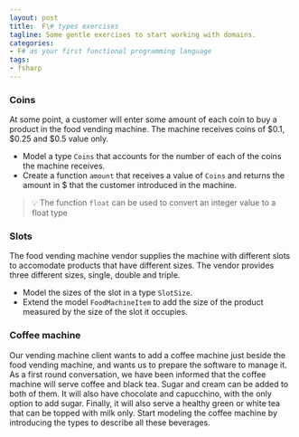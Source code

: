 ```yaml
---
layout: post
title:  F\# types exercises
tagline: Some gentle exercises to start working with domains.
categories: 
- F# as your first functional programming language
tags:
- fsharp
---
```



### Coins

At some point, a customer will enter some amount of each coin to buy a product in the food vending machine. The machine receives coins of $\$$0.1, $\$$0.25 and $\$$0.5 value only. 
 - Model a type `Coins` that accounts for the number of each of the coins the machine receives. 
 - Create a function `amount` that receives a value of `Coins` and returns the amount in $\$$ that the customer introduced in the machine.

> 💡 The function `float` can be used to convert an integer value to a float type 

### Slots

The food vending machine vendor supplies the machine with different slots to accomodate products that have different sizes. The vendor provides three different sizes, single, double and triple. 
- Model the sizes of the slot in a type `SlotSize`.
- Extend the model `FoodMachineItem` to add the size of the product measured by the size of the slot it occupies.

### Coffee machine
Our vending machine client wants to add a coffee machine just beside the food vending machine, and wants us to prepare the software to manage it. As a first round conversation, we have been informed that the coffee machine will serve coffee and black tea. Sugar and cream can be added to both of them. It will also have chocolate and capucchino, with the only option to add sugar. Finally, it will also serve a healthy green or white tea that can be topped with milk only. Start modeling the coffee machine by introducing the types to describe all these beverages.


